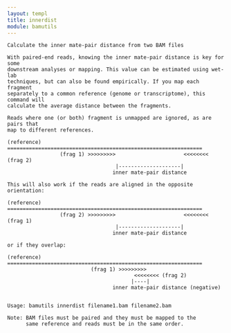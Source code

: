 ```yaml
---
layout: templ
title: innerdist
module: bamutils
---
```

    
    Calculate the inner mate-pair distance from two BAM files
    
    With paired-end reads, knowing the inner mate-pair distance is key for some
    downstream analyses or mapping. This value can be estimated using wet-lab
    techniques, but can also be found empirically. If you map each fragment
    separately to a common reference (genome or transcriptome), this command will
    calculate the average distance between the fragments.
    
    Reads where one (or both) fragment is unmapped are ignored, as are pairs that
    map to different references.
    
    (reference) ===============================================================
                     (frag 1) >>>>>>>>>                      <<<<<<<< (frag 2)
                                       |--------------------|
                                      inner mate-pair distance
    
    This will also work if the reads are aligned in the opposite orientation:
    
    (reference) ===============================================================
                     (frag 2) >>>>>>>>>                      <<<<<<<< (frag 1)
                                       |--------------------|
                                      inner mate-pair distance
    
    or if they overlap:
    
    (reference) ===============================================================
                               (frag 1) >>>>>>>>>
                                             <<<<<<<< (frag 2)
                                            |----|
                                      inner mate-pair distance (negative)
    
    
    Usage: bamutils innerdist filename1.bam filename2.bam
    
    Note: BAM files must be paired and they must be mapped to the
          same reference and reads must be in the same order.
    
    
    
